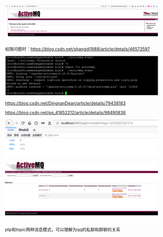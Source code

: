 









![1564987670347](SpringBoot配置ActiveMQ.assets/1564987670347.png)

权限问题时：https://blog.csdn.net/shangdi1988/article/details/46573597

![1564987693797](SpringBoot配置ActiveMQ.assets/1564987693797.png)



https://blog.csdn.net/DingnanDean/article/details/79438183

https://blog.csdn.net/qq_41852212/article/details/98490836





![1564991554409](SpringBoot配置ActiveMQ.assets/1564991554409.png)

![1564991565795](SpringBoot配置ActiveMQ.assets/1564991565795.png)

ptp和topic两种消息模式，可以理解为qq的私聊和群聊的关系